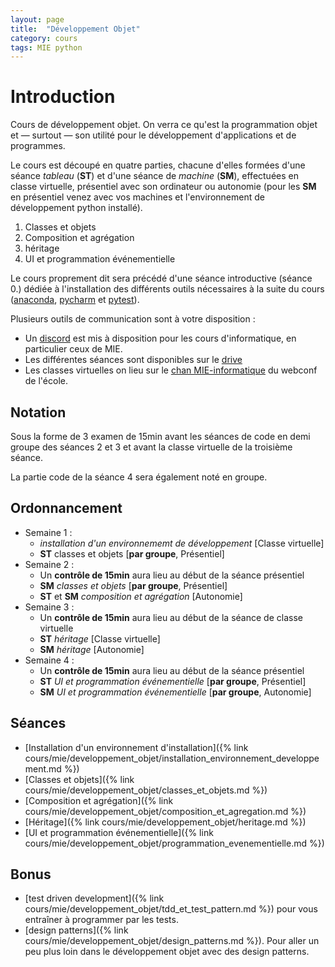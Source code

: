 ```yaml
---
layout: page
title:  "Développement Objet"
category: cours
tags: MIE python
---
```


# Introduction

Cours de développement objet. On verra ce qu'est la programmation objet et — surtout — son utilité pour le développement d'applications et de programmes.

Le cours est découpé en quatre parties, chacune d'elles formées d'une séance *tableau* (**ST**) et d'une séance de *machine* (**SM**), effectuées en classe virtuelle, présentiel avec son ordinateur ou autonomie (pour les **SM** en présentiel venez avec vos machines et l'environnement de développement python installé).

  1. Classes et objets
  2. Composition et agrégation
  3. héritage
  4. UI et programmation événementielle
  
  Le cours proprement dit sera précédé d'une séance introductive (séance 0.) dédiée à l'installation des différents outils nécessaires à la suite du cours ([anaconda](https://www.anaconda.com/), [pycharm](https://www.jetbrains.com/pycharm/) et [pytest](https://docs.pytest.org/en/stable/)).


Plusieurs outils de communication sont à votre disposition : 

  - Un [discord](https://discord.gg/Tb4UDPS) est mis à disposition pour les cours d'informatique, en particulier ceux de MIE.
  - Les différentes séances sont disponibles sur le [drive](https://docs.google.com/spreadsheets/d/1Oc4rvDWhG7L0u9xAGtTpK8GPA_eI7rgDYNoTgMzIWss/edit#gid=628527506)
  - Les classes virtuelles on lieu sur le [chan MIE-informatique](https://webconf.centrale-marseille.fr/mie-informatique) du webconf de l'école.


## Notation

Sous la forme de 3 examen de 15min avant les séances de code en demi groupe des séances 2 et 3 et avant la classe virtuelle de la troisième séance.

La partie code de la séance 4 sera également noté en groupe.

## Ordonnancement

  - Semaine 1 :
    - *installation d'un environnememt de développement* [Classe virtuelle]
    - **ST** classes et objets [**par groupe**, Présentiel]
  - Semaine 2 :
    - Un **contrôle de 15min** aura lieu au début de la séance présentiel
    - **SM** *classes et objets* [**par groupe**, Présentiel]
    - **ST** et **SM** *composition et agrégation* [Autonomie]
  - Semaine 3 : 
    - Un **contrôle de 15min** aura lieu au début de la séance de classe virtuelle
    - **ST** *héritage* [Classe virtuelle]
    - **SM** *héritage* [Autonomie]
  - Semaine 4 :
    - Un **contrôle de 15min** aura lieu au début de la séance présentiel
    - **ST** *UI et programmation événementielle* [**par groupe**, Présentiel]
    - **SM** *UI et programmation événementielle* [**par groupe**, Autonomie]
    
  
## Séances

  - [Installation d'un environnement d'installation]({% link cours/mie/developpement_objet/installation_environnement_developpement.md %})
  - [Classes et objets]({% link cours/mie/developpement_objet/classes_et_objets.md %})
  - [Composition et agrégation]({% link cours/mie/developpement_objet/composition_et_agregation.md %})
  - [Héritage]({% link cours/mie/developpement_objet/heritage.md %})
  - [UI et programmation événementielle]({% link cours/mie/developpement_objet/programmation_evenementielle.md %})
  
## Bonus 

 - [test driven development]({% link cours/mie/developpement_objet/tdd_et_test_pattern.md %}) pour vous entraîner à programmer par les tests.
 - [design patterns]({% link cours/mie/developpement_objet/design_patterns.md %}). Pour aller un peu plus loin dans le développement objet avec des design patterns.
